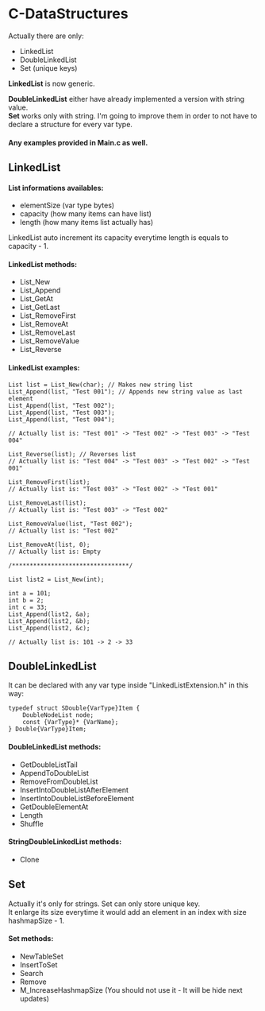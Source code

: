 # C-DataStructures
 
Actually there are only:
- LinkedList
- DoubleLinkedList
- Set (unique keys)

**LinkedList** is now generic.

**DoubleLinkedList** either have already implemented a version with string value.<br>
**Set** works only with string.
I'm going to improve them in order to not have to declare a structure for every var type.

#### Any examples provided in Main.c as well.

## LinkedList

#### List informations availables:
- elementSize (var type bytes)
- capacity (how many items can have list)
- length (how many items list actually has)

LinkedList auto increment its capacity everytime length is equals to capacity - 1.

#### LinkedList methods:
- List_New
- List_Append
- List_GetAt
- List_GetLast
- List_RemoveFirst
- List_RemoveAt
- List_RemoveLast
- List_RemoveValue
- List_Reverse

#### LinkedList examples:
```
List list = List_New(char); // Makes new string list
List_Append(list, "Test 001"); // Appends new string value as last element
List_Append(list, "Test 002");
List_Append(list, "Test 003");
List_Append(list, "Test 004");

// Actually list is: "Test 001" -> "Test 002" -> "Test 003" -> "Test 004"

List_Reverse(list); // Reverses list
// Actually list is: "Test 004" -> "Test 003" -> "Test 002" -> "Test 001"

List_RemoveFirst(list);
// Actually list is: "Test 003" -> "Test 002" -> "Test 001"

List_RemoveLast(list);
// Actually list is: "Test 003" -> "Test 002"

List_RemoveValue(list, "Test 002");
// Actually list is: "Test 002"

List_RemoveAt(list, 0);
// Actually list is: Empty

/*********************************/

List list2 = List_New(int);

int a = 101;
int b = 2;
int c = 33;
List_Append(list2, &a);
List_Append(list2, &b);
List_Append(list2, &c);

// Actually list is: 101 -> 2 -> 33
```

## DoubleLinkedList
It can be declared with any var type inside "LinkedListExtension.h" in this way:

```
typedef struct SDouble{VarType}Item {
	DoubleNodeList node;
	const {VarType}* {VarName};
} Double{VarType}Item;
```

#### DoubleLinkedList methods:
- GetDoubleListTail
- AppendToDoubleList
- RemoveFromDoubleList
- InsertIntoDoubleListAfterElement
- InsertIntoDoubleListBeforeElement
- GetDoubleElementAt
- Length
- Shuffle

#### StringDoubleLinkedList methods:
- Clone
 
## Set
Actually it's only for strings. Set can only store unique key.<br>
It enlarge its size everytime it would add an element in an index with size hashmapSize - 1.

#### Set methods:
- NewTableSet
- InsertToSet
- Search
- Remove
- M_IncreaseHashmapSize (You should not use it - It will be hide next updates)
